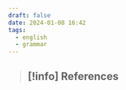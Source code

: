 ```yaml
---
draft: false
date: 2024-01-08 16:42
tags:
  - english
  - grammar
---
```






> [!info] References
> - 
